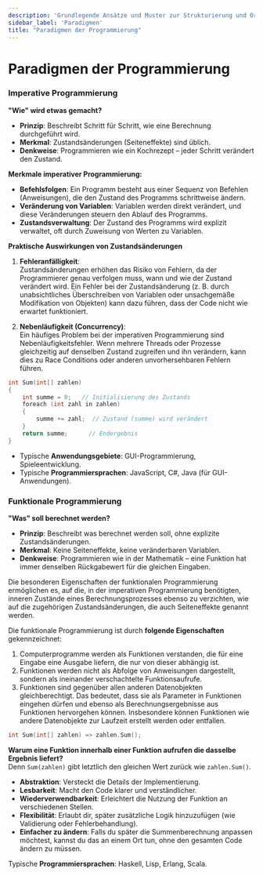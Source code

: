 ```yaml
---
description: 'Grundlegende Ansätze und Muster zur Strukturierung und Organisation von Code'
sidebar_label: 'Paradigmen'
title: "Paradigmen der Programmierung"
---
```

# Paradigmen der Programmierung

### Imperative Programmierung
**"Wie" wird etwas gemacht?**
- **Prinzip**: Beschreibt Schritt für Schritt, wie eine Berechnung durchgeführt wird.
- **Merkmal**: Zustandsänderungen (Seiteneffekte) sind üblich.
- **Denkweise**: Programmieren wie ein Kochrezept – jeder Schritt verändert den Zustand.

**Merkmale imperativer Programmierung:**
- **Befehlsfolgen**: Ein Programm besteht aus einer Sequenz von Befehlen (Anweisungen), die den Zustand des Programms schrittweise ändern.
- **Veränderung von Variablen**: Variablen werden direkt verändert, und diese Veränderungen steuern den Ablauf des Programms.
- **Zustandsverwaltung**: Der Zustand des Programms wird explizit verwaltet, oft durch Zuweisung von Werten zu Variablen.

**Praktische Auswirkungen von Zustandsänderungen**
1. **Fehleranfälligkeit**:  
Zustandsänderungen erhöhen das Risiko von Fehlern, da der Programmierer genau verfolgen muss, wann und wie der Zustand verändert wird. Ein Fehler bei der Zustandsänderung (z. B. durch unabsichtliches Überschreiben von Variablen oder unsachgemäße Modifikation von Objekten) kann dazu führen, dass der Code nicht wie erwartet funktioniert.

2. **Nebenläufigkeit (Concurrency)**:  
Ein häufiges Problem bei der imperativen Programmierung sind Nebenläufigkeitsfehler. Wenn mehrere Threads oder Prozesse gleichzeitig auf denselben Zustand zugreifen und ihn verändern, kann dies zu Race Conditions oder anderen unvorhersehbaren Fehlern führen.

```c title="Beispiel: Summer einer Liste"
int Sum(int[] zahlen)
{
    int summe = 0;   // Initialisierung des Zustands
    foreach (int zahl in zahlen)
    {
        summe += zahl;  // Zustand (summe) wird verändert
    }
    return summe;      // Endergebnis
}
```
  - Typische **Anwendungsgebiete**: GUI-Programmierung, Spieleentwicklung.
  - Typische **Programmiersprachen**: JavaScript, C#, Java (für GUI-Anwendungen).

### Funktionale Programmierung
**"Was" soll berechnet werden?**  
- **Prinzip**: Beschreibt was berechnet werden soll, ohne explizite Zustandsänderungen.
- **Merkmal**: Keine Seiteneffekte, keine veränderbaren Variablen.
- **Denkweise**: Programmieren wie in der Mathematik – eine Funktion hat immer denselben Rückgabewert für die gleichen Eingaben.

Die besonderen Eigenschaften der funktionalen Programmierung ermöglichen es, auf die, in der imperativen Programmierung benötigten, inneren Zustände eines Berechnungsprozesses ebenso zu verzichten, wie auf die zugehörigen Zustandsänderungen, die auch Seiteneffekte genannt werden.

Die funktionale Programmierung ist durch **folgende Eigenschaften** gekennzeichnet:

1. Computerprogramme werden als Funktionen verstanden, die für eine Eingabe eine Ausgabe liefern, die nur von dieser abhängig ist.  
2. Funktionen werden nicht als Abfolge von Anweisungen dargestellt, sondern als ineinander verschachtelte Funktionsaufrufe.  
3. Funktionen sind gegenüber allen anderen Datenobjekten gleichberechtigt. Das bedeutet, dass sie als Parameter in Funktionen eingehen dürfen und ebenso als Berechnungsergebnisse aus Funktionen hervorgehen können. Insbesondere können Funktionen wie andere Datenobjekte zur Laufzeit erstellt werden oder entfallen.

```c title="Summenberechnung C# lambda Schreibweise"
int Sum(int[] zahlen) => zahlen.Sum();
```
**Warum eine Funktion innerhalb einer Funktion aufrufen die dasselbe Ergebnis liefert?**  
Denn `Sum(zahlen)` gibt letztlich den gleichen Wert zurück wie `zahlen.Sum()`.  

- **Abstraktion**: Versteckt die Details der Implementierung.
- **Lesbarkeit**: Macht den Code klarer und verständlicher.
- **Wiederverwendbarkeit**: Erleichtert die Nutzung der Funktion an verschiedenen Stellen.
- **Flexibilität**: Erlaubt dir, später zusätzliche Logik hinzuzufügen (wie Validierung oder Fehlerbehandlung).
- **Einfacher zu ändern**: Falls du später die Summenberechnung anpassen möchtest, kannst du das an einem Ort tun, ohne den gesamten Code ändern zu müssen.  

Typische **Programmiersprachen**: Haskell, Lisp, Erlang, Scala.